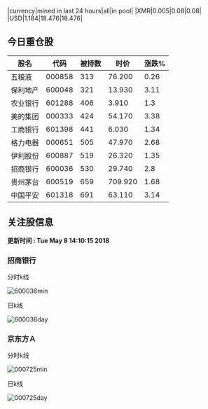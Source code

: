 |currency|mined in last 24 hours|all|in pool|
|XMR|0.005|0.08|0.08|
|USD|1.184|18.476|18.476|

## 今日重仓股 

|股名|代码|被持数|时价|涨跌%|
|---|---|---|---|---|
|五粮液|000858|313|76.200|0.26|
|保利地产|600048|321|13.930|3.11|
|农业银行|601288|406|3.910|1.3|
|美的集团|000333|424|54.170|3.38|
|工商银行|601398|441|6.030|1.34|
|格力电器|000651|505|47.970|2.68|
|伊利股份|600887|519|26.320|1.35|
|招商银行|600036|530|29.740|2.8|
|贵州茅台|600519|659|709.920|1.68|
|中国平安|601318|691|63.110|3.14|

## 关注股信息
**更新时间 : Tue May  8 14:10:15 2018**
### 招商银行 
分时k线

![600036min](http://image.sinajs.cn/newchart/min/n/sh600036.gif)

日k线

![600036day](http://image.sinajs.cn/newchart/daily/n/sh600036.gif)

### 京东方Ａ 
分时k线

![000725min](http://image.sinajs.cn/newchart/min/n/sz000725.gif)

日k线

![000725day](http://image.sinajs.cn/newchart/daily/n/sz000725.gif)
